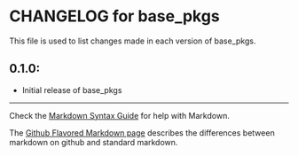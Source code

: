 # CHANGELOG for base_pkgs

This file is used to list changes made in each version of base_pkgs.

## 0.1.0:

* Initial release of base_pkgs

- - -
Check the [Markdown Syntax Guide](http://daringfireball.net/projects/markdown/syntax) for help with Markdown.

The [Github Flavored Markdown page](http://github.github.com/github-flavored-markdown/) describes the differences between markdown on github and standard markdown.
